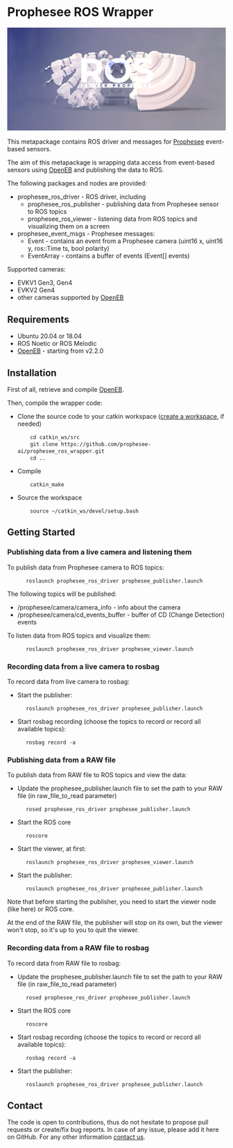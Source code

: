 # Prophesee ROS Wrapper

![Event-based vision by Prophesee](event-based_vision_PROPHESEE.png)

This metapackage contains ROS driver and messages for [Prophesee](https://www.prophesee.ai) event-based sensors.

The aim of this metapackage is wrapping data access from event-based sensors using [OpenEB](https://github.com/prophesee-ai/openeb) and publishing the data to ROS.

The following packages and nodes are provided:
  * prophesee_ros_driver - ROS driver, including
    * prophesee_ros_publisher - publishing data from Prophesee sensor to ROS topics
    * prophesee_ros_viewer - listening data from ROS topics and visualizing them on a screen
  * prophesee_event_msgs - Prophesee messages:
    * Event - contains an event from a Prophesee camera (uint16 x, uint16 y, ros::Time ts, bool polarity)
    * EventArray - contains a buffer of events (Event[] events)

Supported cameras:
  * EVKV1 Gen3, Gen4
  * EVKV2 Gen4
  * other cameras supported by [OpenEB](https://github.com/prophesee-ai/openeb)

## Requirements

  * Ubuntu 20.04 or 18.04
  * ROS Noetic or ROS Melodic
  * [OpenEB](https://github.com/prophesee-ai/openeb) - starting from v2.2.0

## Installation

First of all, retrieve and compile [OpenEB](https://github.com/prophesee-ai/openeb).

Then, compile the wrapper code:

  * Clone the source code to your catkin workspace ([create a workspace](http://wiki.ros.org/catkin/Tutorials/create_a_workspace), if needed)

    ```
        cd catkin_ws/src
        git clone https://github.com/prophesee-ai/prophesee_ros_wrapper.git
        cd ..
    ```

  * Compile

    ```
        catkin_make
    ```

  * Source the workspace

    ```
        source ~/catkin_ws/devel/setup.bash
    ```
  
  

## Getting Started
  
### Publishing data from a live camera and listening them 

To publish data from Prophesee camera to ROS topics:

  ```
        roslaunch prophesee_ros_driver prophesee_publisher.launch
  ```

The following topics will be published:
  * /prophesee/camera/camera_info - info about the camera
  * /prophesee/camera/cd_events_buffer - buffer of CD (Change Detection) events

To listen data from ROS topics and visualize them:

  ```
        roslaunch prophesee_ros_driver prophesee_viewer.launch
  ```

### Recording data from a live camera to rosbag

To record data from live camera to rosbag:
  * Start the publisher:

  ```
        roslaunch prophesee_ros_driver prophesee_publisher.launch
  ```

  * Start rosbag recording (choose the topics to record or record all available topics):

  ```
        rosbag record -a
  ```

### Publishing data from a RAW file

To publish data from RAW file to ROS topics and view the data:
  * Update the prophesee_publisher.launch file to set the path to your RAW file (in raw_file_to_read parameter)

  ```
        rosed prophesee_ros_driver prophesee_publisher.launch
  ```

  * Start the ROS core

  ```
        roscore
  ```
  
  * Start the viewer, at first:

  ```
        roslaunch prophesee_ros_driver prophesee_viewer.launch
  ```

  * Start the publisher:

  ```
        roslaunch prophesee_ros_driver prophesee_publisher.launch
  ```

Note that before starting the publisher, you need to start the viewer node (like here) or ROS core.

At the end of the RAW file, the publisher will stop on its own, but the viewer won't stop, so it's up to you to quit the viewer.

### Recording data from a RAW file to rosbag

To record data from RAW file to rosbag:
  * Update the prophesee_publisher.launch file to set the path to your RAW file (in raw_file_to_read parameter)

  ```
        rosed prophesee_ros_driver prophesee_publisher.launch
  ```

  * Start the ROS core

  ```
        roscore
  ```

  * Start rosbag recording (choose the topics to record or record all available topics):

  ```
        rosbag record -a
  ```

  * Start the publisher:

  ```
        roslaunch prophesee_ros_driver prophesee_publisher.launch
  ```

## Contact
The code is open to contributions, thus do not hesitate to propose pull requests or create/fix bug reports.
In case of any issue, please add it here on GitHub. 
For any other information [contact us](https://www.prophesee.ai/contact-us/).


